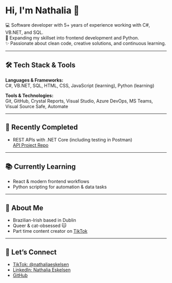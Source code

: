 # Hi, I'm Nathalia 👋

💻 Software developer with 5+ years of experience working with C#, VB.NET, and SQL.  
🌱 Expanding my skillset into frontend development and Python.  
✨ Passionate about clean code, creative solutions, and continuous learning.

---

## 🛠️ Tech Stack & Tools

**Languages & Frameworks:**  
C#, VB.NET, SQL, HTML, CSS, JavaScript (learning), Python (learning)

**Tools & Technologies:**  
Git, GitHub, Crystal Reports, Visual Studio, Azure DevOps, MS Teams, Visual Source Safe, Automate

---

## 📌 Recently Completed

- REST APIs with .NET Core (including testing in Postman)  
  [API Project Repo](https://github.com/nathaliaeskelsen/rest-api-dotnet-core) 

---

## 📚 Currently Learning

- React & modern frontend workflows  
- Python scripting for automation & data tasks

---

## 🐾 About Me

- Brazilian-Irish based in Dublin  
- Queer & cat-obsessed 🐱 
- Part time content creator on [TikTok](https://www.tiktok.com/@nathaliaeskelsen)

---

## 🔗 Let’s Connect

- [TikTok: @nathaliaeskelsen](https://www.tiktok.com/@nathaliaeskelsen)  
- [LinkedIn: Nathalia Eskelsen](https://www.linkedin.com/in/nathaliaeskelsen/)  
- [GitHub](https://github.com/nathaliaeskelsen)
